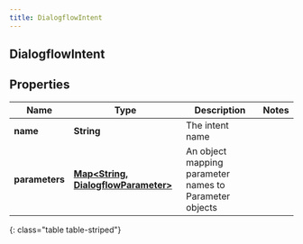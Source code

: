 ```yaml
---
title: DialogflowIntent
---
```

## DialogflowIntent


## Properties

| Name | Type | Description | Notes |
| ------------ | ------------- | ------------- | ------------- |
| **name** | <!----><!---->**String**<!----> | The intent name |  |
| **parameters** | <!----><!---->[**Map&lt;String, DialogflowParameter&gt;**](DialogflowParameter.html)<!----> | An object mapping parameter names to Parameter objects |  |
{: class="table table-striped"}




